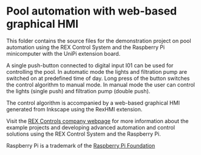 Pool automation with web-based graphical HMI 
============================================

This folder contains the source files for the demonstration project on pool 
automation using the REX Control System and the Raspberry Pi minicomputer with 
the UniPi extension board.

A single push-button connected to digital input I01 can be used for controlling 
the pool. In automatic mode the lights and filtration pump are switched on at 
predefined time of day. Long press of the button switches the control algorithm 
to manual mode. In manual mode the user can control the lights (single push) and 
filtration pump (double push).

The control algorithm is accompanied by a web-based graphical HMI generated
from Inkscape using the RexHMI extension.

Visit the [REX Controls company webpage](http://www.rexcontrols.com/rex-control-system-raspberry-pi) 
for more information about the example projects and developing advanced 
automation and control solutions using the REX Control System and the Raspberry
Pi.

Raspberry Pi is a trademark of the [Raspberry Pi Foundation](http://www.raspberrypi.org)


